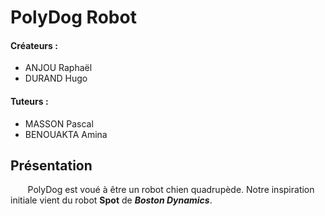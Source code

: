 # PolyDog Robot

#### Créateurs : 
- ANJOU Raphaël
- DURAND Hugo

#### Tuteurs :
- MASSON Pascal
- BENOUAKTA Amina

## Présentation

&nbsp;&nbsp;&nbsp;&nbsp;&nbsp;&nbsp; PolyDog est voué à être un robot chien quadrupède. Notre inspiration initiale vient
du robot **Spot** de ***Boston Dynamics***.
